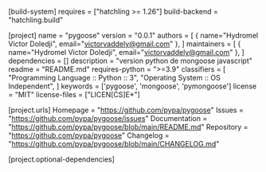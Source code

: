 [build-system]
requires = ["hatchling >= 1.26"]
build-backend = "hatchling.build"


[project]
name = "pygoose"
version = "0.0.1"
authors = [
  { name="Hydromel Victor Doledji", email="victorvaddely@gmail.com" },
]
maintainers = [
  { name="Hydromel Victor Doledji", email="victorvaddely@gmail.com" },
]
dependencies = []
description = "version python de mongoose javascript"
readme = "README.md"
requires-python = ">=3.9"
classifiers = [
    "Programming Language :: Python :: 3",
    "Operating System :: OS Independent",
]
keywords = ['pygoose', 'mongoose', 'pymongoose']
license = "MIT"
license-files = ["LICEN[CS]E*"]

[project.urls]
Homepage = "https://github.com/pypa/pygoose"
Issues = "https://github.com/pypa/pygoose/issues"
Documentation = "https://github.com/pypa/pygoose/blob/main/README.md"
Repository = "https://github.com/pypa/pygoose"
Changelog = "https://github.com/pypa/pygoose/blob/main/CHANGELOG.md"


[project.optional-dependencies]